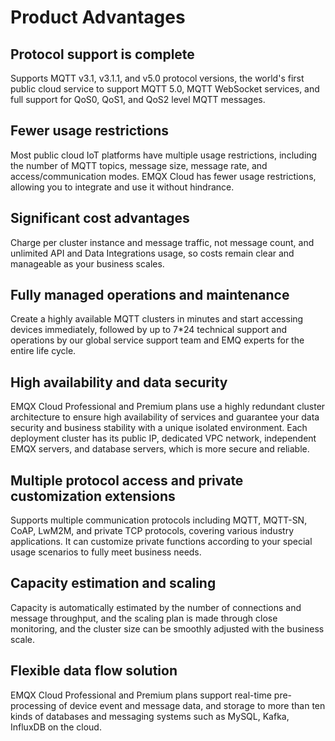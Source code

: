 # Product Advantages

## Protocol support is complete

Supports MQTT v3.1, v3.1.1, and v5.0 protocol versions, the world's first public cloud service to support MQTT 5.0, MQTT WebSocket services, and full support for QoS0, QoS1, and QoS2 level MQTT messages.

## Fewer usage restrictions

Most public cloud IoT platforms have multiple usage restrictions, including the number of MQTT topics, message size, message rate, and access/communication modes. EMQX Cloud has fewer usage restrictions, allowing you to integrate and use it without hindrance.

## Significant cost advantages

Charge per cluster instance and message traffic, not message count, and unlimited API and Data Integrations usage, so costs remain clear and manageable as your business scales.

## Fully managed operations and maintenance

Create a highly available MQTT clusters in minutes and start accessing devices immediately, followed by up to 7*24 technical support and operations by our global service support team and EMQ experts for the entire life cycle.

## High availability and data security

EMQX Cloud Professional and Premium plans use a highly redundant cluster architecture to ensure high availability of services and guarantee your data security and business stability with a unique isolated environment. Each deployment cluster has its public IP, dedicated VPC network, independent EMQX servers, and database servers, which is more secure and reliable.

## Multiple protocol access and private customization extensions

Supports multiple communication protocols including MQTT, MQTT-SN, CoAP, LwM2M, and private TCP protocols, covering various industry applications. It can customize private functions according to your special usage scenarios to fully meet business needs.

## Capacity estimation and scaling

Capacity is automatically estimated by the number of connections and message throughput, and the scaling plan is made through close monitoring, and the cluster size can be smoothly adjusted with the business scale.

## Flexible data flow solution

EMQX Cloud Professional and Premium plans support real-time pre-processing of device event and message data, and storage to more than ten kinds of databases and messaging systems such as MySQL, Kafka, InfluxDB on the cloud.